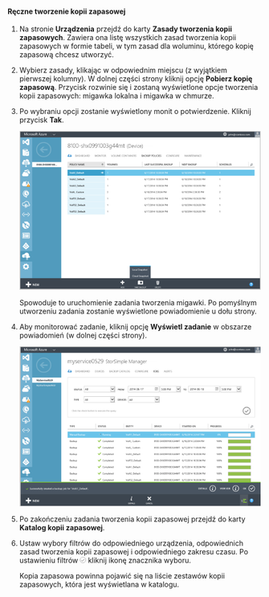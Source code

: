 
<!--author=SharS last changed: 9/15/15-->


#### Ręczne tworzenie kopii zapasowej
1. Na stronie **Urządzenia** przejdź do karty **Zasady tworzenia kopii zapasowych**. Zawiera ona listę wszystkich zasad tworzenia kopii zapasowych w formie tabeli, w tym zasad dla woluminu, którego kopię zapasową chcesz utworzyć.
2. Wybierz zasady, klikając w odpowiednim miejscu (z wyjątkiem pierwszej kolumny). W dolnej części strony kliknij opcję **Pobierz kopię zapasową**. Przycisk rozwinie się i zostaną wyświetlone opcje tworzenia kopii zapasowych: migawka lokalna i migawka w chmurze. 
3. Po wybraniu opcji zostanie wyświetlony monit o potwierdzenie. Kliknij przycisk **Tak**. 
   
    ![Ręczne tworzenie kopii zapasowych](./media/storsimple-create-manual-backup/HCS_CreateManualBackup1-include.png)
   
    Spowoduje to uruchomienie zadania tworzenia migawki. Po pomyślnym utworzeniu zadania zostanie wyświetlone powiadomienie u dołu strony.
4. Aby monitorować zadanie, kliknij opcję **Wyświetl zadanie** w obszarze powiadomień (w dolnej części strony). 
   
    ![Ręczne monitorowanie kopii zapasowej](./media/storsimple-create-manual-backup/HCS_CreateManualBackup2-include.png)
5. Po zakończeniu zadania tworzenia kopii zapasowej przejdź do karty **Katalog kopii zapasowej**.
6. Ustaw wybory filtrów do odpowiedniego urządzenia, odpowiednich zasad tworzenia kopii zapasowej i odpowiedniego zakresu czasu. Po ustawieniu filtrów ![ikona znacznika wyboru](./media/storsimple-create-manual-backup/HCS_CheckIcon-include.png) kliknij ikonę znacznika wyboru.
   
   Kopia zapasowa powinna pojawić się na liście zestawów kopii zapasowych, która jest wyświetlana w katalogu.

<!--HONumber=Sep16_HO3-->


